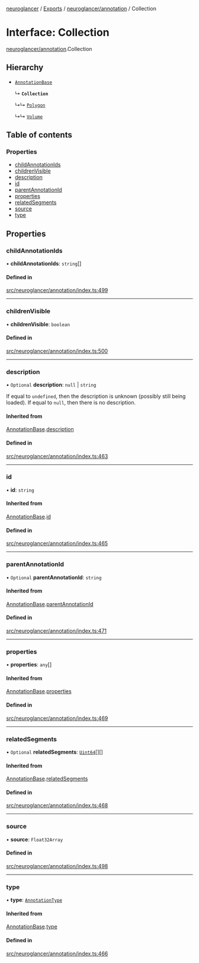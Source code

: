 [neuroglancer](../README.md) / [Exports](../modules.md) / [neuroglancer/annotation](../modules/neuroglancer_annotation.md) / Collection

# Interface: Collection

[neuroglancer/annotation](../modules/neuroglancer_annotation.md).Collection

## Hierarchy

- [`AnnotationBase`](neuroglancer_annotation.AnnotationBase.md)

  ↳ **`Collection`**

  ↳↳ [`Polygon`](neuroglancer_annotation.Polygon.md)

  ↳↳ [`Volume`](neuroglancer_annotation.Volume.md)

## Table of contents

### Properties

- [childAnnotationIds](neuroglancer_annotation.Collection.md#childannotationids)
- [childrenVisible](neuroglancer_annotation.Collection.md#childrenvisible)
- [description](neuroglancer_annotation.Collection.md#description)
- [id](neuroglancer_annotation.Collection.md#id)
- [parentAnnotationId](neuroglancer_annotation.Collection.md#parentannotationid)
- [properties](neuroglancer_annotation.Collection.md#properties)
- [relatedSegments](neuroglancer_annotation.Collection.md#relatedsegments)
- [source](neuroglancer_annotation.Collection.md#source)
- [type](neuroglancer_annotation.Collection.md#type)

## Properties

### childAnnotationIds

• **childAnnotationIds**: `string`[]

#### Defined in

[src/neuroglancer/annotation/index.ts:499](https://github.com/ActiveBrainAtlas2/neuroglancer/blob/034b457d/src/neuroglancer/annotation/index.ts#L499)

___

### childrenVisible

• **childrenVisible**: `boolean`

#### Defined in

[src/neuroglancer/annotation/index.ts:500](https://github.com/ActiveBrainAtlas2/neuroglancer/blob/034b457d/src/neuroglancer/annotation/index.ts#L500)

___

### description

• `Optional` **description**: ``null`` \| `string`

If equal to `undefined`, then the description is unknown (possibly still being loaded).  If
equal to `null`, then there is no description.

#### Inherited from

[AnnotationBase](neuroglancer_annotation.AnnotationBase.md).[description](neuroglancer_annotation.AnnotationBase.md#description)

#### Defined in

[src/neuroglancer/annotation/index.ts:463](https://github.com/ActiveBrainAtlas2/neuroglancer/blob/034b457d/src/neuroglancer/annotation/index.ts#L463)

___

### id

• **id**: `string`

#### Inherited from

[AnnotationBase](neuroglancer_annotation.AnnotationBase.md).[id](neuroglancer_annotation.AnnotationBase.md#id)

#### Defined in

[src/neuroglancer/annotation/index.ts:465](https://github.com/ActiveBrainAtlas2/neuroglancer/blob/034b457d/src/neuroglancer/annotation/index.ts#L465)

___

### parentAnnotationId

• `Optional` **parentAnnotationId**: `string`

#### Inherited from

[AnnotationBase](neuroglancer_annotation.AnnotationBase.md).[parentAnnotationId](neuroglancer_annotation.AnnotationBase.md#parentannotationid)

#### Defined in

[src/neuroglancer/annotation/index.ts:471](https://github.com/ActiveBrainAtlas2/neuroglancer/blob/034b457d/src/neuroglancer/annotation/index.ts#L471)

___

### properties

• **properties**: `any`[]

#### Inherited from

[AnnotationBase](neuroglancer_annotation.AnnotationBase.md).[properties](neuroglancer_annotation.AnnotationBase.md#properties)

#### Defined in

[src/neuroglancer/annotation/index.ts:469](https://github.com/ActiveBrainAtlas2/neuroglancer/blob/034b457d/src/neuroglancer/annotation/index.ts#L469)

___

### relatedSegments

• `Optional` **relatedSegments**: [`Uint64`](../classes/neuroglancer_util_uint64.Uint64.md)[][]

#### Inherited from

[AnnotationBase](neuroglancer_annotation.AnnotationBase.md).[relatedSegments](neuroglancer_annotation.AnnotationBase.md#relatedsegments)

#### Defined in

[src/neuroglancer/annotation/index.ts:468](https://github.com/ActiveBrainAtlas2/neuroglancer/blob/034b457d/src/neuroglancer/annotation/index.ts#L468)

___

### source

• **source**: `Float32Array`

#### Defined in

[src/neuroglancer/annotation/index.ts:498](https://github.com/ActiveBrainAtlas2/neuroglancer/blob/034b457d/src/neuroglancer/annotation/index.ts#L498)

___

### type

• **type**: [`AnnotationType`](../enums/neuroglancer_annotation.AnnotationType.md)

#### Inherited from

[AnnotationBase](neuroglancer_annotation.AnnotationBase.md).[type](neuroglancer_annotation.AnnotationBase.md#type)

#### Defined in

[src/neuroglancer/annotation/index.ts:466](https://github.com/ActiveBrainAtlas2/neuroglancer/blob/034b457d/src/neuroglancer/annotation/index.ts#L466)
